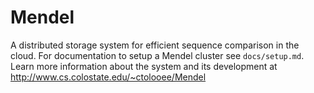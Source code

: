 Mendel
======

A distributed storage system for efficient sequence comparison in the cloud. For documentation to setup a Mendel cluster see `docs/setup.md`. Learn more information about the system and its development at http://www.cs.colostate.edu/~ctolooee/Mendel

